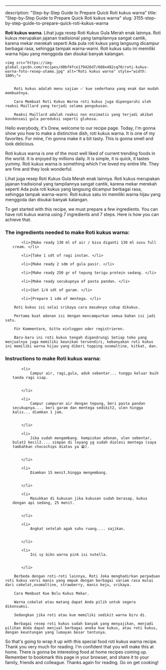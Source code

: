 ---
description: "Step-by-Step Guide to Prepare Quick Roti kukus warna"
title: "Step-by-Step Guide to Prepare Quick Roti kukus warna"
slug: 3155-step-by-step-guide-to-prepare-quick-roti-kukus-warna

<p>
	<strong>Roti kukus warna</strong>. 
	Lihat juga resep Roti Kukus Gula Merah enak lainnya. Roti kukus merupakan jajanan tradisional yang tampilannya sangat cantik, karena mekar merekah seperti Ada pula roti kukus yang langsung dicampur berbagai rasa, sehingga tampak warna-warni. Roti kukus satu ini memiliki warna hijau yang menggoda dan disukai banyak kalangan.
</p>
<p>
	
	<img src="https://img-global.cpcdn.com/recipes/d0bf4fce179426d7/680x482cq70/roti-kukus-warna-foto-resep-utama.jpg" alt="Roti kukus warna" style="width: 100%;">
	
	
		Roti kukus adalah menu sajian ✅ kue sederhana yang enak dan mudah membuatnya.
	
		Cara Membuat Roti Kukus Warna roti kukus juga dipengaruhi oleh reaksi Maillard yang terjadi selama pengukusan.
	
		Reaksi Maillard adalah reaksi non enzimatis yang terjadi akibat kondensasi gula pereduksi seperti glukosa.
	
</p>
<p>
	Hello everybody, it's Drew, welcome to our recipe page. Today, I'm gonna show you how to make a distinctive dish, roti kukus warna. It is one of my favorites. For mine, I'm gonna make it a bit tasty. This is gonna smell and look delicious.
</p>
	
<p>
	Roti kukus warna is one of the most well liked of current trending foods in the world. It is enjoyed by millions daily. It is simple, it is quick, it tastes yummy. Roti kukus warna is something which I've loved my entire life. They are fine and they look wonderful.
</p>
<p>
	Lihat juga resep Roti Kukus Gula Merah enak lainnya. Roti kukus merupakan jajanan tradisional yang tampilannya sangat cantik, karena mekar merekah seperti Ada pula roti kukus yang langsung dicampur berbagai rasa, sehingga tampak warna-warni. Roti kukus satu ini memiliki warna hijau yang menggoda dan disukai banyak kalangan.
</p>

<p>
To get started with this recipe, we must prepare a few ingredients. You can have roti kukus warna using 7 ingredients and 7 steps. Here is how you can achieve that.
</p>

<h3>The ingredients needed to make Roti kukus warna:</h3>

<ol>
	
		<li>{Make ready 130 ml of air / bisa diganti 130 ml susu full cream. </li>
	
		<li>{Take 1 sdt of ragi instan. </li>
	
		<li>{Make ready 2 sdm of gula pasir. </li>
	
		<li>{Make ready 250 gr of tepung terigu protein sedang. </li>
	
		<li>{Make ready secukupnya of pasta pandan. </li>
	
		<li>{Get 1/4 sdt of garam. </li>
	
		<li>{Prepare 1 sdm of mentega. </li>
	
</ol>
<p>
	
		Roti kukus isi selai srikaya cara masaknya cukup dikukus.
	
		Pertama buat adonan isi dengan mencampurkan semua bahan isi jadi satu.
	
		Für Kommentare, bitte einloggen oder registrieren.
	
		Baru-baru ini roti kukus tengah digandrungi Setiap toko yang menjualnya juga memiliki keunikan tersendiri, kebanyakan roti kukus ini memiliki warna hijau yang diberi topping ovomaltine, kitkat, dan.
	
</p>

<h3>Instructions to make Roti kukus warna:</h3>

<ol>
	
		<li>
			Campur air, ragi,gula, aduk sebentar... tunggu keluar buih tanda ragi siap.
			
			
		</li>
	
		<li>
			Campur campuran air dengan tepung, beri pasta pandan secukupnya.... beri garam dan mentega sedikit2, ulen hingga kalis... diamkan 1 jam.
			
			
		</li>
	
		<li>
			Jika sudah mengembang. kempiskan adonan, ulen sebentar, bulat2 kecil2.... simpan di loyang yg sudah diolesi mentega (saya tambahkan chocochips diatas ya 😁).
			
			
		</li>
	
		<li>
			Diamkan 15 menit.hingga mengembang.
			
			
		</li>
	
		<li>
			Masukkan di kukusan jika kukusan sudah berasap, kukus dengan api sedang, 25 menit.
			
			
		</li>
	
		<li>
			Angkat setelah agak suhu ruang.... sajikan.
			
			
		</li>
	
		<li>
			Ini sy bikn warna pink isi nutella.
			
			
		</li>
	
</ol>

<p>
	
		Berbeda dengan roti-roti lainnya, Roti Joka menghadirkan perpaduan roti kukus versi manis yang empuk dengan berbagai variam rasa mulai dari cokelat,ovomaltine, strawberry, manis keju, srikaya.
	
		Cara Membuat Kue Bolu Kukus Mekar.
	
		Warna cokelat atau matang dapat Anda pilih untuk segera dikonsumsi.
	
		Sedangkan jika roti atau kue memiliki sedikit warna biru di.
	
		Berbagai resep roti kukus sudah banyak yang menyajikan, menjadi pilihan Anda dapat menjual berbagai aneka kue kukus, atau roti kukus, dengan keuntungan yang lumayan besar tentunya.
	
</p>

<p>
	So that's going to wrap it up with this special food roti kukus warna recipe. Thank you very much for reading. I'm confident that you will make this at home. There is gonna be interesting food at home recipes coming up. Remember to bookmark this page in your browser, and share it to your family, friends and colleague. Thanks again for reading. Go on get cooking!
</p>
